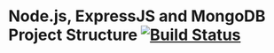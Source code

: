 # Node.js, ExpressJS and MongoDB Project Structure <a href="https://travis-ci.com/github/InfosysApps/DACSBack"><img src="https://travis-ci.com/InfosysApps/DACSBack.svg?branch=develop" alt="Build Status"></a>